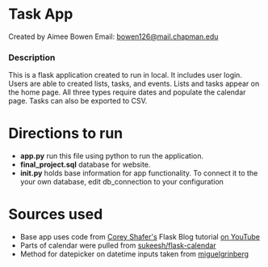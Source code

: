 # Task App
Created by Aimee Bowen
Email: bowen126@mail.chapman.edu

### Description
This is a flask application created to run in local. It includes user login. Users are able to created lists, tasks, and events. Lists and tasks appear on the home page. All three types require dates and populate the calendar page. Tasks can also be exported to CSV.

# Directions to run

- **app.py** run this file using python to run the application.
- **final_project.sql** database for website.
- **__init__.py** holds base information for app functionality. To connect it to the your own database, edit db_connection to your configuration

# Sources used

- Base app uses code from [Corey Shafer's](https://github.com/CoreyMSchafer/code_snippets/tree/master/Python/Flask_Blog) Flask Blog tutorial [on YouTube](https://www.youtube.com/playlist?list=PL-osiE80TeTs4UjLw5MM6OjgkjFeUxCYH)
- Parts of calendar were pulled from [sukeesh/flask-calendar](https://github.com/sukeesh/flask-calendar)
- Method for datepicker on datetime inputs taken from [miguelgrinberg](https://gist.github.com/miguelgrinberg/5a1b3749dbe1bb254ff7a41e59cf04c9)